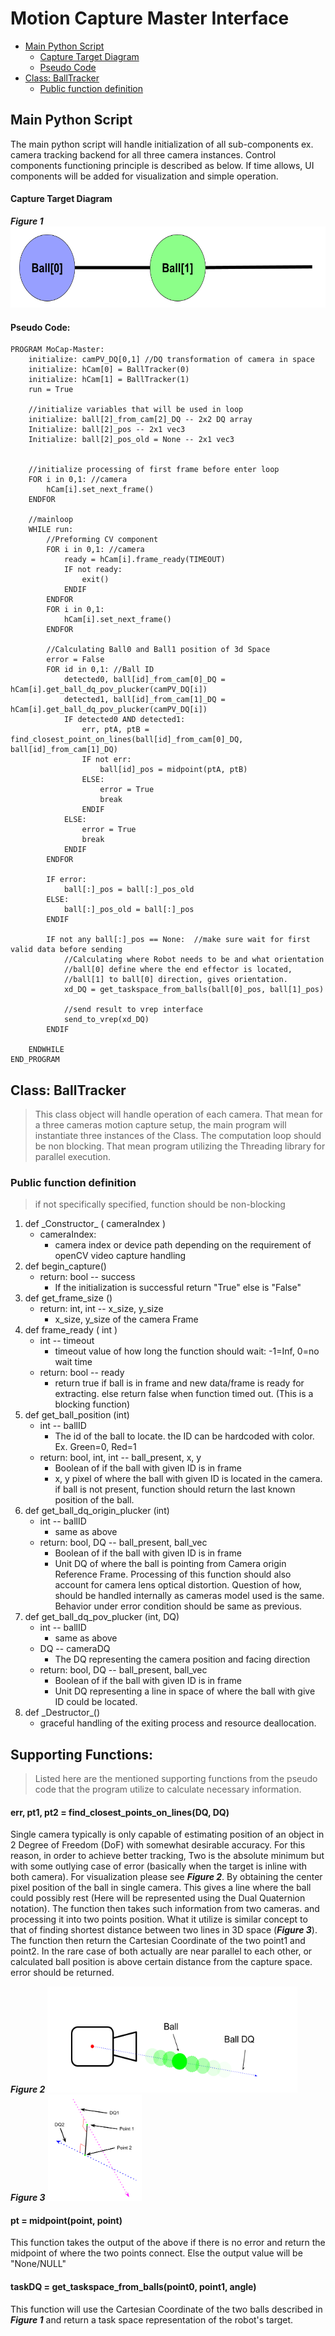 
# Motion Capture Master Interface
- [Main Python Script](#main-python-script)
  * [Capture Target Diagram](#capture-target-diagram)
  * [Pseudo Code](#pseudo-code-)
- [Class: BallTracker](#class--balltracker)
  * [Public function definition](#public-function-definition)

## Main Python Script

The main python script will handle initialization of all sub-components ex. camera tracking backend for all three camera instances. Control components functioning principle is described as below. If time allows, UI components will be added for visualization and simple operation.

#### Capture Target Diagram
**_Figure 1_**
<img src="../Images/Capture_Target_Diagram.png" width="600" height="130">

#### Pseudo Code:  
~~~~
PROGRAM MoCap-Master:
    initialize: camPV_DQ[0,1] //DQ transformation of camera in space
    initialize: hCam[0] = BallTracker(0)
    initialize: hCam[1] = BallTracker(1)
    run = True

    //initialize variables that will be used in loop
    initialize: ball[2]_from_cam[2]_DQ -- 2x2 DQ array
    Initialize: ball[2]_pos -- 2x1 vec3
    Initialize: ball[2]_pos_old = None -- 2x1 vec3


    //initialize processing of first frame before enter loop
    FOR i in 0,1: //camera
        hCam[i].set_next_frame()
    ENDFOR

    //mainloop
    WHILE run:
        //Preforming CV component
        FOR i in 0,1: //camera
            ready = hCam[i].frame_ready(TIMEOUT)
            IF not ready:
                exit()
            ENDIF
        ENDFOR
        FOR i in 0,1:
            hCam[i].set_next_frame()
        ENDFOR

        //Calculating Ball0 and Ball1 position of 3d Space
        error = False
        FOR id in 0,1: //Ball ID
            detected0, ball[id]_from_cam[0]_DQ = hCam[i].get_ball_dq_pov_plucker(camPV_DQ[i])
            detected1, ball[id]_from_cam[1]_DQ = hCam[i].get_ball_dq_pov_plucker(camPV_DQ[i])
            IF detected0 AND detected1:
                err, ptA, ptB = find_closest_point_on_lines(ball[id]_from_cam[0]_DQ, ball[id]_from_cam[1]_DQ)
                IF not err:
                    ball[id]_pos = midpoint(ptA, ptB)
                ELSE:
                    error = True
                    break
                ENDIF
            ELSE:
                error = True
                break
            ENDIF
        ENDFOR

        IF error:
            ball[:]_pos = ball[:]_pos_old
        ELSE:
            ball[:]_pos_old = ball[:]_pos
        ENDIF

        IF not any ball[:]_pos == None:  //make sure wait for first valid data before sending
            //Calculating where Robot needs to be and what orientation
            //ball[0] define where the end effector is located,
            //ball[1] to ball[0] direction, gives orientation.
            xd_DQ = get_taskspace_from_balls(ball[0]_pos, ball[1]_pos)

            //send result to vrep interface
            send_to_vrep(xd_DQ)
        ENDIF

    ENDWHILE
END_PROGRAM
~~~~

## Class: BallTracker

> This class object will handle operation of each camera. That mean for a three
 cameras motion capture setup, the main program will instantiate three instances
 of the Class. The computation loop should be non blocking. That mean program utilizing the Threading
 library for parallel execution.

### Public function definition
> if not specifically specified, function should be non-blocking

1. def \_Constructor_ ( cameraIndex )
   * cameraIndex:
     * camera index or device path depending on the requirement of
      openCV video capture handling
1. def begin_capture()
   * return: bool -- success
     * If the initialization is successful return "True" else is "False"  
1. def get_frame_size ()
   * return: int, int -- x_size, y_size
     * x_size, y_size of the camera Frame
1. def frame_ready ( int )
   * int -- timeout
     * timeout value of how long the function should wait: -1=Inf, 0=no wait
      time
   * return: bool -- ready
     * return true if ball is in frame and new data/frame is ready for extracting.
      else return false when function timed out. (This is a blocking function)
1. def get_ball_position (int)
   * int -- ballID
     * The id of the ball to locate. the ID can be hardcoded with color. Ex.
      Green=0, Red=1
   * return: bool, int, int -- ball_present, x, y
     * Boolean of if the ball with given ID is in frame
     * x, y pixel of where the ball with given ID is located in the camera.
      if ball is not present, function should return the last known position of
      the ball.
1. def get_ball_dq_origin_plucker (int)
   * int -- ballID
     * same as above
   * return: bool, DQ -- ball_present, ball_vec
     * Boolean of if the ball with given ID is in frame
     * Unit DQ of where the ball is pointing from Camera origin Reference Frame.
      Processing of this function should also account for camera lens optical
      distortion. Question of how, should be handled internally as cameras model
      used is the same. Behavior under error condition should be same as previous.   
1. def get_ball_dq_pov_plucker (int, DQ)
   * int -- ballID
      * same as above
   * DQ -- cameraDQ
     * The DQ representing the camera position and facing direction
   * return: bool, DQ -- ball_present, ball_vec
     * Boolean of if the ball with given ID is in frame
     * Unit DQ representing a line in space of where the ball with give ID could
      be located.
1. def \_Destructor_()
   * graceful handling of the exiting process and resource deallocation.


## Supporting Functions:

 > Listed here are the mentioned supporting functions from the pseudo code that the program utilize to calculate necessary information.

#### err, pt1, pt2 = find_closest_points_on_lines(DQ, DQ)

Single camera typically is only capable of estimating position of an object in 2 Degree of Freedom (DoF) with somewhat desirable accuracy. For this reason, in order to achieve better tracking, Two is the absolute minimum but with some outlying case of error (basically when the target is inline with both camera). For visualization please see **_Figure 2_**. By obtaining the center pixel position of the ball in single camera. This gives a line where the ball could possibly rest (Here will be represented using the Dual Quaternion notation). The function then takes such information from two cameras. and processing it into two points position. What it utilize is similar concept to that of finding shortest distance between two lines in 3D space (**_Figure 3_**). The function then return the Cartesian Coordinate of the two point1 and point2. In the rare case of both actually are near parallel to each other, or calculated ball position is above certain distance from the capture space. error should be returned.

**_Figure 2_**
<img src="../Images/single_camera_tracking.png" width="400" height="170">
**_Figure 3_**
<img src="../Images/closest_point.png" width="150" height="170">

#### pt = midpoint(point, point)

This function takes the output of the above if there is no error and return the midpoint of where the two points connect. Else the output value will be "None/NULL"


#### taskDQ = get_taskspace_from_balls(point0, point1, angle)

This function will use the Cartesian Coordinate of the two balls described in **_Figure 1_** and return a task space representation of the robot's target.
